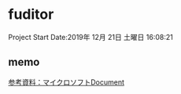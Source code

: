 # fuditor

Project Start Date:2019年 12月 21日 土曜日 16:08:21

## memo

[参考資料：マイクロソフトDocument](https://docs.microsoft.com/en-us/windows/console/input-and-output-methods)
